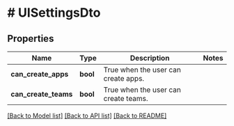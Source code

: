 # # UISettingsDto

## Properties

Name | Type | Description | Notes
------------ | ------------- | ------------- | -------------
**can_create_apps** | **bool** | True when the user can create apps. |
**can_create_teams** | **bool** | True when the user can create teams. |

[[Back to Model list]](../../README.md#models) [[Back to API list]](../../README.md#endpoints) [[Back to README]](../../README.md)
